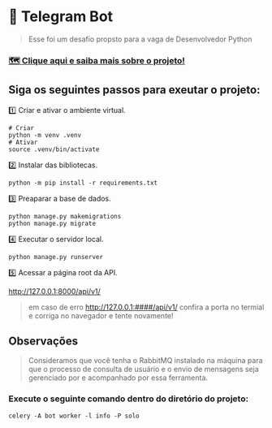# :robot: Telegram Bot
>Esse foi um desafio propsto para a vaga de Desenvolvedor Python

### [:world_map: Clique aqui e saiba mais sobre o projeto!](https://lapis-request-c58.notion.site/Telegram-Bot-d6509a8d5f414fdaab10a2bffd4327b3)

## Siga os seguintes passos para exeutar o projeto:

:one: Criar e ativar o ambiente virtual.
```console
# Criar 
python -m venv .venv
# Ativar
source .venv/bin/activate
```
:two: Instalar das bibliotecas.
```console
python -m pip install -r requirements.txt
```
:three: Preaparar a base de dados.
```console
python manage.py makemigrations
python manage.py migrate
```
:four: Executar o servidor local.
```console
python manage.py runserver
```
:five: Acessar a página root da API.

http://127.0.0.1:8000/api/v1/
>em caso de erro http://127.0.0.1:####/api/v1/ confira a porta no termial e corriga no navegador e tente novamente!

## Observações
>Consideramos que você tenha o RabbitMQ instalado na máquina para que o processo de consulta de usuário e o envio de mensagens seja gerenciado por e acompanhado por essa ferramenta.

### Execute o seguinte comando dentro do diretório do projeto:
```console
celery -A bot worker -l info -P solo
```


